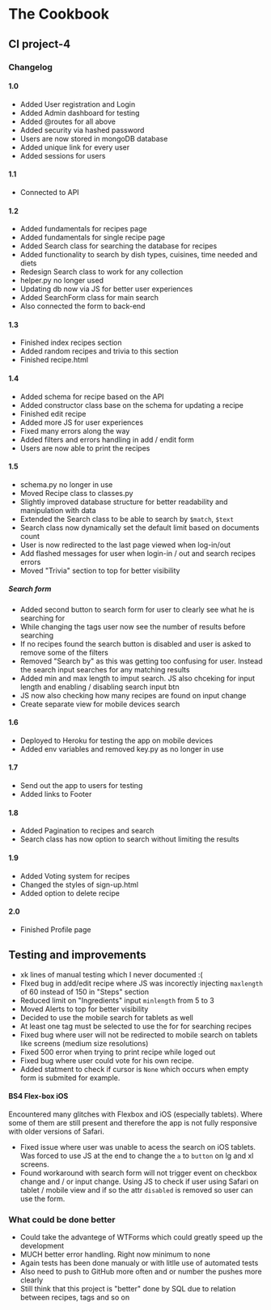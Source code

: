 # The Cookbook

## CI project-4

### Changelog

#### 1.0

- Added User registration and Login  
- Added Admin dashboard for testing
- Added @routes for all above
- Added security via hashed password
- Users are now stored in mongoDB database
- Added unique link for every user
- Added sessions for users

#### 1.1

- Connected to API

#### 1.2

- Added fundamentals for recipes page
- Added fundamentals for single recipe page
- Added Search class for searching the database for recipes
- Added functionality to search by dish types, cuisines, time needed and diets
- Redesign  Search class to work for any collection
- helper.py no longer used
- Updating db now via JS for better user experiences
- Added SearchForm class for main search
- Also connected the form to back-end

#### 1.3

- Finished index recipes section
- Added random recipes and trivia to this section
- Finished recipe.html

#### 1.4

- Added schema for recipe based on the API
- Added constructor class base on the schema for updating a recipe
- Finished edit recipe
- Added more JS for user experiences
- Fixed many errors along the way
- Added filters and errors handling in add / endit form
- Users are now able to print the recipes

#### 1.5

- schema.py no longer in use
- Moved Recipe class to classes.py
- Slightly improved database structure for better readability and manipulation with data
- Extended the Search class to be able to search by `$match`, `$text`
- Search class now dynamically set the default limit based on documents count
- User is now redirected to the last page viewed when log-in/out
- Add flashed messages for user when login-in / out and search recipes errors
- Moved "Trivia" section to top for better visibility

##### Search form

- Added second button to search form for user to clearly see what he is searching for
- While changing the tags user now see the number of results before searching
- If no recipes found the search button is disabled and user is asked to remove some of the filters
- Removed "Search by" as this was getting too confusing for user. Instead the search input searches for any matching results
- Added min and max length to imput search. JS also chceking for input length and enabling / disabling search input btn
- JS now also checking how many recipes are found on input change
- Create separate view for mobile devices search

#### 1.6

- Deployed to Heroku for testing the app on mobile devices
- Added env variables and removed key.py as no longer in use

#### 1.7

- Send out the app to users for testing
- Added links to Footer


#### 1.8 

- Added Pagination to recipes and search
- Search class has now option to search without limiting the results

#### 1.9

- Added Voting system  for recipes
- Changed the styles of sign-up.html
- Added option to delete recipe

#### 2.0

- Finished Profile page

## Testing and improvements

- xk lines of manual testing which I never documented :(
- FIxed bug in add/edit recipe where JS was incorectly injecting `maxlength` of 60 instead of 150 in "Steps" section
- Reduced limit on "Ingredients" input `minlength` from 5 to 3
- Moved Alerts to top for better visibility
- Decided to use the mobile search for tablets as well
- At least one tag must be selected to use the for for searching recipes
- Fixed bug where user will not be redirected to mobile search on tablets like screens (medium size resolutions)
- Fixed 500 error when trying to print recipe while loged out
- Fixed bug where user could vote for his own recipe.
- Added statment to check if cursor is `None` which occurs when empty form is submited for example.

#### BS4 Flex-box iOS 

Encountered many glitches with Flexbox and iOS (especially tablets). Where some of them are still present and therefore the app is not fully responsive with older versions of Safari.

- Fixed issue where user was unable to acess the search on iOS tablets. Was forced to use JS at the end to change the `a` to `button` on lg and xl screens.
- Found workaround with search form will not trigger event on checkbox change and / or input change. Using JS to check if user using Safari on tablet / mobile view and if so the attr `disabled` is removed so user can use the form. 


### What could be done better

- Could take the advantege of WTForms which could greatly speed up the development
- MUCH better error handling. Right now minimum to none
- Again tests has been done manualy or with litlle use of automated tests
- Also need to push to GitHub more often and or number the pushes more clearly
- Still think that this project is "better" done by SQL due to relation between recipes, tags and so on